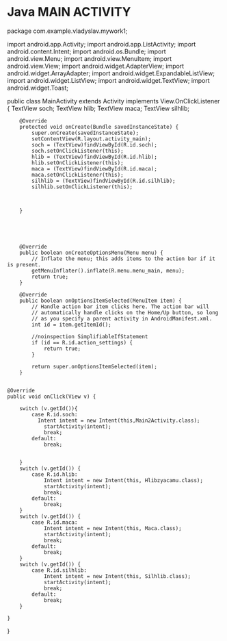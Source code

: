 # Java MAIN ACTIVITY

package com.example.vladyslav.mywork1;

import android.app.Activity;
import android.app.ListActivity;
import android.content.Intent;
import android.os.Bundle;
import android.view.Menu;
import android.view.MenuItem;
import android.view.View;
import android.widget.AdapterView;
import android.widget.ArrayAdapter;
import android.widget.ExpandableListView;
import android.widget.ListView;
import android.widget.TextView;
import android.widget.Toast;

public class MainActivity extends Activity implements View.OnClickListener {
        TextView soch;
    TextView hlib;
    TextView maca;
    TextView silhlib;

        @Override
        protected void onCreate(Bundle savedInstanceState) {
            super.onCreate(savedInstanceState);
            setContentView(R.layout.activity_main);
            soch = (TextView)findViewById(R.id.soch);
            soch.setOnClickListener(this);
            hlib = (TextView)findViewById(R.id.hlib);
            hlib.setOnClickListener(this);
            maca = (TextView)findViewById(R.id.maca);
            maca.setOnClickListener(this);
            silhlib = (TextView)findViewById(R.id.silhlib);
            silhlib.setOnClickListener(this);



        }





        @Override
        public boolean onCreateOptionsMenu(Menu menu) {
            // Inflate the menu; this adds items to the action bar if it is present.
            getMenuInflater().inflate(R.menu.menu_main, menu);
            return true;
        }

        @Override
        public boolean onOptionsItemSelected(MenuItem item) {
            // Handle action bar item clicks here. The action bar will
            // automatically handle clicks on the Home/Up button, so long
            // as you specify a parent activity in AndroidManifest.xml.
            int id = item.getItemId();

            //noinspection SimplifiableIfStatement
            if (id == R.id.action_settings) {
                return true;
            }

            return super.onOptionsItemSelected(item);
        }


    @Override
    public void onClick(View v) {

        switch (v.getId()){
            case R.id.soch:
              Intent intent = new Intent(this,Main2Activity.class);
                startActivity(intent);
                break;
            default:
                break;


        }
        switch (v.getId()) {
            case R.id.hlib:
                Intent intent = new Intent(this, Hlibzyacamu.class);
                startActivity(intent);
                break;
            default:
                break;
        }
        switch (v.getId()) {
            case R.id.maca:
                Intent intent = new Intent(this, Maca.class);
                startActivity(intent);
                break;
            default:
                break;
        }
        switch (v.getId()) {
            case R.id.silhlib:
                Intent intent = new Intent(this, Silhlib.class);
                startActivity(intent);
                break;
            default:
                break;
        }

    }
}


